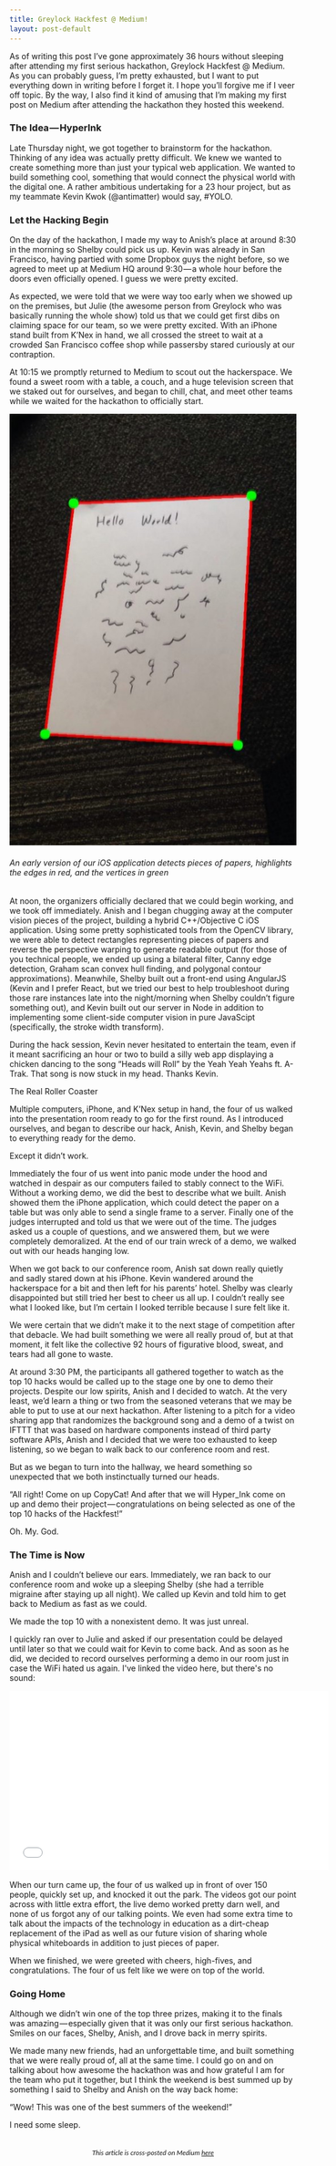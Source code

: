 ```yaml
---
title: Greylock Hackfest @ Medium!
layout: post-default
---
```


As of writing this post I’ve gone approximately 36 hours without sleeping after attending my first serious hackathon, Greylock Hackfest @ Medium. As you can probably guess, I’m pretty exhausted, but I want to put everything down in writing before I forget it. I hope you’ll forgive me if I veer off topic.
By the way, I also find it kind of amusing that I’m making my first post on Medium after attending the hackathon they hosted this weekend.

### The Idea — HyperInk

Late Thursday night, we got together to brainstorm for the hackathon. Thinking of any idea was actually pretty difficult. We knew we wanted to create something more than just your typical web application. We wanted to build something cool, something that would connect the physical world with the digital one. A rather ambitious undertaking for a 23 hour project, but as my teammate Kevin Kwok (@antimatter) would say, #YOLO.

### Let the Hacking Begin

On the day of the hackathon, I made my way to Anish’s place at around 8:30 in the morning so Shelby could pick us up. Kevin was already in San Francisco, having partied with some Dropbox guys the night before, so we agreed to meet up at Medium HQ around 9:30 — a whole hour before the doors even officially opened. I guess we were pretty excited.

As expected, we were told that we were way too early when we showed up on the premises, but Julie (the awesome person from Greylock who was basically running the whole show) told us that we could get first dibs on claiming space for our team, so we were pretty excited. With an iPhone stand built from K’Nex in hand, we all crossed the street to wait at a crowded San Francisco coffee shop while passersby stared curiously at our contraption.

At 10:15 we promptly returned to Medium to scout out the hackerspace. We found a sweet room with a table, a couch, and a huge television screen that we staked out for ourselves, and began to chill, chat, and meet other teams while we waited for the hackathon to officially start.

![Early Version](/img/postimg01.jpeg "Early Version")
###### An early version of our iOS application detects pieces of papers, highlights the edges in red, and the vertices in green

At noon, the organizers officially declared that we could begin working, and we took off immediately. Anish and I began chugging away at the computer vision pieces of the project, building a hybrid C++/Objective C iOS application. Using some pretty sophisticated tools from the OpenCV library, we were able to detect rectangles representing pieces of papers and reverse the perspective warping to generate readable output (for those of you technical people, we ended up using a bilateral filter, Canny edge detection, Graham scan convex hull finding, and polygonal contour approximations). Meanwhile, Shelby built out a front-end using AngularJS (Kevin and I prefer React, but we tried our best to help troubleshoot during those rare instances late into the night/morning when Shelby couldn’t figure something out), and Kevin built out our server in Node in addition to implementing some client-side computer vision in pure JavaScipt (specifically, the stroke width transform).

During the hack session, Kevin never hesitated to entertain the team, even if it meant sacrificing an hour or two to build a silly web app displaying a chicken dancing to the song “Heads will Roll” by the Yeah Yeah Yeahs ft. A-Trak. That song is now stuck in my head. Thanks Kevin.

<div align="center>
</div>

To the objective reader, the above paragraphs might make it seem like everything during the hackathon went smoothly. And while it’s true that we may have had it better than some other teams (who were frantically searching for Arduinos and Android wear at 2 AM or had to deal with their Kinect killing their Windows device drivers), our conference room was still pretty close to the definition of chaos. K’Nex pieces, scraps of test paper, and food wrappers (thank you Greylock for all of the amazing food!) lay all over the place. Our whiteboard was completely covered in random diagrams as I tried to bash out some perspective geometry. We had to switch from a cURL interface to a web socket system when we realized that our iOS application wasn’t communicating with our server fast enough and was leaking memory. And at 9 AM, just 2 hours before the deadline, we had to email the nice folk at Firebase to ask for help with integrating a persistence layer into our system for implementing real-time document annotations. Thankfully they came on over to help us with it in person!

Finally at noon today, we had a finished product that worked really well. We demoed it to a couple of people, and they were pretty impressed with what we had put together. We had the chance to practice our presentation a couple of times, and I think it’s pretty accurate to say that we felt like we were on top of our game.

### The Real Roller Coaster

Multiple computers, iPhone, and K’Nex setup in hand, the four of us walked into the presentation room ready to go for the first round. As I introduced ourselves, and began to describe our hack, Anish, Kevin, and Shelby began to everything ready for the demo.

Except it didn’t work.

Immediately the four of us went into panic mode under the hood and watched in despair as our computers failed to stably connect to the WiFi. Without a working demo, we did the best to describe what we built. Anish showed them the iPhone application, which could detect the paper on a table but was only able to send a single frame to a server. Finally one of the judges interrupted and told us that we were out of the time. The judges asked us a couple of questions, and we answered them, but we were completely demoralized. At the end of our train wreck of a demo, we walked out with our heads hanging low.

When we got back to our conference room, Anish sat down really quietly and sadly stared down at his iPhone. Kevin wandered around the hackerspace for a bit and then left for his parents’ hotel. Shelby was clearly disappointed but still tried her best to cheer us all up. I couldn’t really see what I looked like, but I’m certain I looked terrible because I sure felt like it.

We were certain that we didn’t make it to the next stage of competition after that debacle. We had built something we were all really proud of, but at that moment, it felt like the collective 92 hours of figurative blood, sweat, and tears had all gone to waste.

At around 3:30 PM, the participants all gathered together to watch as the top 10 hacks would be called up to the stage one by one to demo their projects. Despite our low spirits, Anish and I decided to watch. At the very least, we’d learn a thing or two from the seasoned veterans that we may be able to put to use at our next hackathon. After listening to a pitch for a video sharing app that randomizes the background song and a demo of a twist on IFTTT that was based on hardware components instead of third party software APIs, Anish and I decided that we were too exhausted to keep listening, so we began to walk back to our conference room and rest.

But as we began to turn into the hallway, we heard something so unexpected that we both instinctually turned our heads.

“All right! Come on up CopyCat! And after that we will Hyper_Ink come on up and demo their project — congratulations on being selected as one of the top 10 hacks of the Hackfest!”

Oh. My. God.

### The Time is Now

Anish and I couldn’t believe our ears. Immediately, we ran back to our conference room and woke up a sleeping Shelby (she had a terrible migraine after staying up all night). We called up Kevin and told him to get back to Medium as fast as we could.

We made the top 10 with a nonexistent demo. It was just unreal.

I quickly ran over to Julie and asked if our presentation could be delayed until later so that we could wait for Kevin to come back. And as soon as he did, we decided to record ourselves performing a demo in our room just in case the WiFi hated us again. I've linked the video here, but there's no sound:

<div align="center">
<iframe width="560" height="315" src="//www.youtube.com/embed/Q5a451II2R4" frameborder="0" allowfullscreen></iframe>
</div>

When our turn came up, the four of us walked up in front of over 150 people, quickly set up, and knocked it out the park. The videos got our point across with little extra effort, the live demo worked pretty darn well, and none of us forgot any of our talking points. We even had some extra time to talk about the impacts of the technology in education as a dirt-cheap replacement of the iPad as well as our future vision of sharing whole physical whiteboards in addition to just pieces of paper.

When we finished, we were greeted with cheers, high-fives, and congratulations. The four of us felt like we were on top of the world.

### Going Home

Although we didn’t win one of the top three prizes, making it to the finals was amazing — especially given that it was only our first serious hackathon. Smiles on our faces, Shelby, Anish, and I drove back in merry spirits.

We made many new friends, had an unforgettable time, and built something that we were really proud of, all at the same time. I could go on and on talking about how awesome the hackathon was and how grateful I am for the team who put it together, but I think the weekend is best summed up by something I said to Shelby and Anish on the way back home:

“Wow! This was one of the best summers of the weekend!”

I need some sleep.

<div style="text-align: center;font-family:lato,san serif">
<br/>
<span style='font-size:12px'><i>This article is cross-posted on Medium <a href='https://medium.com/hackathon-adventures/greylock-hackfest-medium-e9b6cc2e82a4' target='_blank'>here</a></i></span>
</div>
